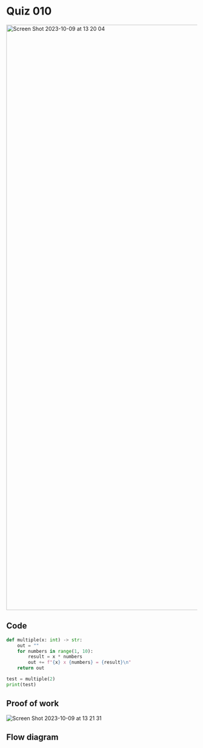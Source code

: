 # Quiz 010
<img width="1545" alt="Screen Shot 2023-10-09 at 13 20 04" src="https://github.com/hasmhib/unit1-2024/assets/142870448/5e97dbb8-20e4-4e63-8e5c-d8a42515cce0">

## Code
```.py
def multiple(x: int) -> str:
    out = ""
    for numbers in range(1, 10):
        result = x * numbers
        out += f"{x} x {numbers} = {result}\n"
    return out

test = multiple(2)
print(test)
```

## Proof of work
<img width="max" alt="Screen Shot 2023-10-09 at 13 21 31" src="https://github.com/hasmhib/unit1-2024/assets/142870448/107935b1-fdd7-4341-bc59-d491ce4a9c61">

## Flow diagram
